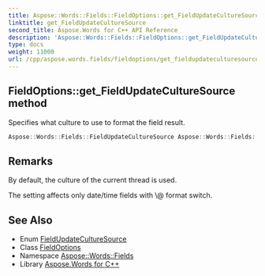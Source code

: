 ```yaml
---
title: Aspose::Words::Fields::FieldOptions::get_FieldUpdateCultureSource method
linktitle: get_FieldUpdateCultureSource
second_title: Aspose.Words for C++ API Reference
description: 'Aspose::Words::Fields::FieldOptions::get_FieldUpdateCultureSource method. Specifies what culture to use to format the field result in C++.'
type: docs
weight: 11000
url: /cpp/aspose.words.fields/fieldoptions/get_fieldupdateculturesource/
---
```

## FieldOptions::get_FieldUpdateCultureSource method


Specifies what culture to use to format the field result.

```cpp
Aspose::Words::Fields::FieldUpdateCultureSource Aspose::Words::Fields::FieldOptions::get_FieldUpdateCultureSource() const
```

## Remarks


By default, the culture of the current thread is used.

The setting affects only date/time fields with \\@ format switch. 
## See Also

* Enum [FieldUpdateCultureSource](../../fieldupdateculturesource/)
* Class [FieldOptions](../)
* Namespace [Aspose::Words::Fields](../../)
* Library [Aspose.Words for C++](../../../)
